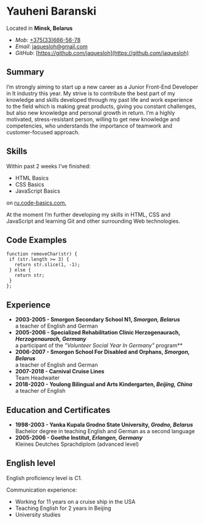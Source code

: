 # Yauheni Baranski

Located in **Minsk, Belarus**  

- *Mob*: [+375(33)666-56-78](tel:+375336665678)
- *Email*: [jaquesloh@gmail.com](mailto:jaquesloh@gmail.com)  
- *GitHub*: [https://github.com/jaquesloh](https://github.com/jaquesloh)

## Summary

I’m strongly aiming to start up a new career as a Junior Front-End Developer in It industry this year. My strive is to contribute the best part of my knowledge and skills developed through my past life and work experience to the field which is making great products, giving you constant challenges, but also new knowledge and personal growth in return. I’m a highly motivated, stress-resistant person, willing to get new knowledge  and competencies, who understands the importance of teamwork and customer-focused approach.

## Skills

Within past 2 weeks I’ve finished:  

- HTML Basics  
- CSS Basics
- JavaScript Basics

on [ru.code-basics.com.](https://ru.code-basics.com/)

At the moment I’m further developing my skills in HTML, CSS and JavaScript and learning Git and other surrounding Web technologies.

## Code Examples

```JS
function removeChar(str) {
 if (str.length >= 3) {
   return str.slice(1, -1);
 } else {
   return str;
 }
};
```

## Experience

- **2003-2005 - Smorgon Secondary School N1, _Smorgon, Belarus_**  
a teacher of English and German
- **2005-2006 - Specialized Rehabilitation Clinic Herzogenaurach, _Herzogenaurach, Germany_**  
a participant of the _"Volunteer Social Year In Germany"_ program**
- **2006-2007 - Smorgon School For Disabled and Orphans, _Smorgon, Belarus_**  
a teacher of English and German
- **2007-2018 - Carnival Cruise Lines**  
Team Headwaiter
- **2018-2020 - Youlong Bilingual and Arts Kindergarten, _Beijing, China_**  
a teacher of English

## Education and Certificates

- **1998-2003 - Yanka Kupala Grodno State University, _Grodno, Belarus_**  
Bachelor degree in teaching English and German as a second language
- **2005-2006 - Goethe Institut, _Erlangen, Germany_**  
Kleines Deutches Sprachdiplom (advanced level)

## English level

English proficiency level is C1.  

Communication experience:  

- Working for 11 years on a cruise ship in the USA
- Teaching English for 2 years in Beijing
- University studies
